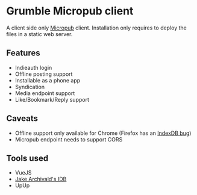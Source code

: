 # Grumble Micropub client

A client side only [Micropub](https://www.w3.org/TR/micropub/) client.
Installation only requires to deploy the files in a static web server.

## Features

 * Indieauth login
 * Offline posting support
 * Installable as a phone app
 * Syndication
 * Media endpoint support
 * Like/Bookmark/Reply support

 ## Caveats

 * Offline support only available for Chrome (Firefox has an [IndexDB bug](https://bugzilla.mozilla.org/show_bug.cgi?id=1383029))
 * Micropub endpoint needs to support CORS


## Tools used

* VueJS
* [Jake Archivald's IDB](https://github.com/jakearchibald/idb)
* UpUp